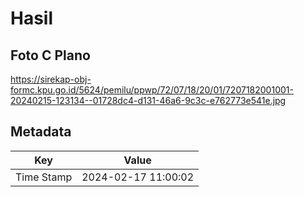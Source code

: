 # Hasil

## Foto C Plano

https://sirekap-obj-formc.kpu.go.id/5624/pemilu/ppwp/72/07/18/20/01/7207182001001-20240215-123134--01728dc4-d131-46a6-9c3c-e762773e541e.jpg


## Metadata

| Key        | Value               |
| ---------- | ------------------- |
| Time Stamp | 2024-02-17 11:00:02 |



